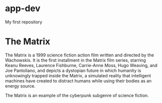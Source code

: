 # app-dev
My first repository

# The Matrix

The Matrix is a 1999 science fiction action film written and directed by the Wachowskis.
It is the first installment in the Matrix film series, starring Keanu Reeves, Laurence Fishburne, 
Carrie-Anne Moss, Hugo Weaving, and Joe Pantoliano, and depicts a dystopian future in which humanity 
is unknowingly trapped inside the Matrix, a simulated reality that intelligent machines have created 
to distract humans while using their bodies as an energy source.

The Matrix is an example of the cyberpunk subgenre of science fiction.
